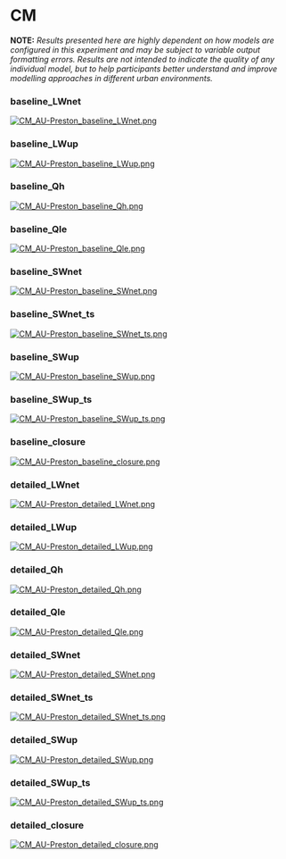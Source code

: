 # CM

**NOTE:** *Results presented here are highly dependent on how models are configured in this experiment and may be subject to variable output formatting errors. Results are not intended to indicate the quality of any individual model, but to help participants better understand and improve modelling approaches in different urban environments.*

### baseline_LWnet
[![CM_AU-Preston_baseline_LWnet.png](CM_AU-Preston_baseline_LWnet.png)](CM_AU-Preston_baseline_LWnet.png.png)

### baseline_LWup
[![CM_AU-Preston_baseline_LWup.png](CM_AU-Preston_baseline_LWup.png)](CM_AU-Preston_baseline_LWup.png.png)

### baseline_Qh
[![CM_AU-Preston_baseline_Qh.png](CM_AU-Preston_baseline_Qh.png)](CM_AU-Preston_baseline_Qh.png.png)

### baseline_Qle
[![CM_AU-Preston_baseline_Qle.png](CM_AU-Preston_baseline_Qle.png)](CM_AU-Preston_baseline_Qle.png.png)

### baseline_SWnet
[![CM_AU-Preston_baseline_SWnet.png](CM_AU-Preston_baseline_SWnet.png)](CM_AU-Preston_baseline_SWnet.png.png)

### baseline_SWnet_ts
[![CM_AU-Preston_baseline_SWnet_ts.png](CM_AU-Preston_baseline_SWnet_ts.png)](CM_AU-Preston_baseline_SWnet_ts.png.png)

### baseline_SWup
[![CM_AU-Preston_baseline_SWup.png](CM_AU-Preston_baseline_SWup.png)](CM_AU-Preston_baseline_SWup.png.png)

### baseline_SWup_ts
[![CM_AU-Preston_baseline_SWup_ts.png](CM_AU-Preston_baseline_SWup_ts.png)](CM_AU-Preston_baseline_SWup_ts.png.png)

### baseline_closure
[![CM_AU-Preston_baseline_closure.png](CM_AU-Preston_baseline_closure.png)](CM_AU-Preston_baseline_closure.png.png)

### detailed_LWnet
[![CM_AU-Preston_detailed_LWnet.png](CM_AU-Preston_detailed_LWnet.png)](CM_AU-Preston_detailed_LWnet.png.png)

### detailed_LWup
[![CM_AU-Preston_detailed_LWup.png](CM_AU-Preston_detailed_LWup.png)](CM_AU-Preston_detailed_LWup.png.png)

### detailed_Qh
[![CM_AU-Preston_detailed_Qh.png](CM_AU-Preston_detailed_Qh.png)](CM_AU-Preston_detailed_Qh.png.png)

### detailed_Qle
[![CM_AU-Preston_detailed_Qle.png](CM_AU-Preston_detailed_Qle.png)](CM_AU-Preston_detailed_Qle.png.png)

### detailed_SWnet
[![CM_AU-Preston_detailed_SWnet.png](CM_AU-Preston_detailed_SWnet.png)](CM_AU-Preston_detailed_SWnet.png.png)

### detailed_SWnet_ts
[![CM_AU-Preston_detailed_SWnet_ts.png](CM_AU-Preston_detailed_SWnet_ts.png)](CM_AU-Preston_detailed_SWnet_ts.png.png)

### detailed_SWup
[![CM_AU-Preston_detailed_SWup.png](CM_AU-Preston_detailed_SWup.png)](CM_AU-Preston_detailed_SWup.png.png)

### detailed_SWup_ts
[![CM_AU-Preston_detailed_SWup_ts.png](CM_AU-Preston_detailed_SWup_ts.png)](CM_AU-Preston_detailed_SWup_ts.png.png)

### detailed_closure
[![CM_AU-Preston_detailed_closure.png](CM_AU-Preston_detailed_closure.png)](CM_AU-Preston_detailed_closure.png.png)


